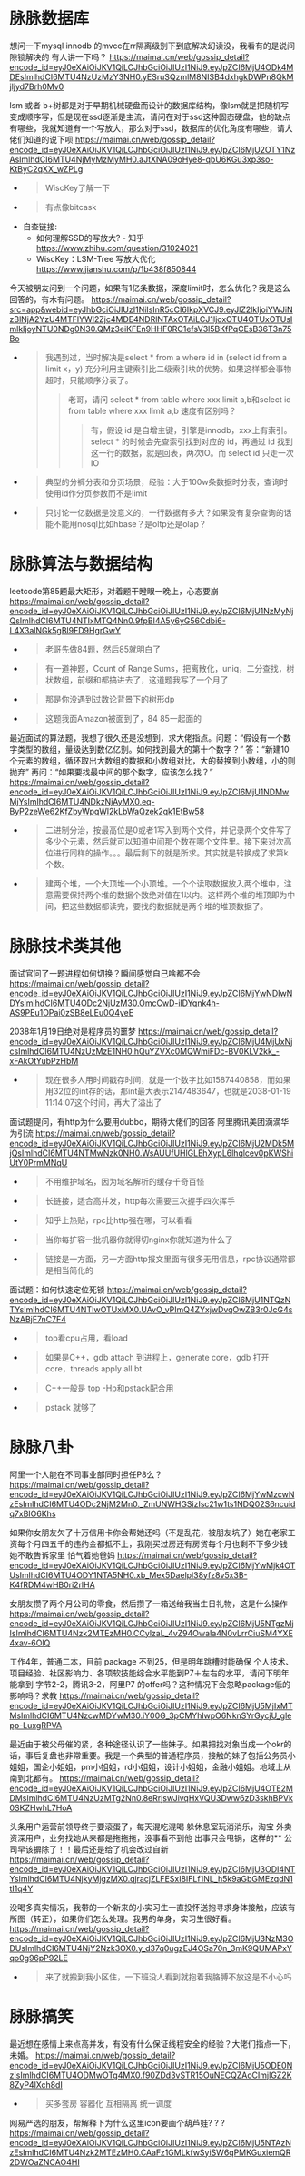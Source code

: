 
# 脉脉数据库

想问一下mysql innodb 的mvcc在rr隔离级别下到底解决幻读没，我看有的是说间隙锁解决的 有人讲一下吗？ https://maimai.cn/web/gossip_detail?encode_id=eyJ0eXAiOiJKV1QiLCJhbGciOiJIUzI1NiJ9.eyJpZCI6MjU4ODk4MDEsImlhdCI6MTU4NzUzMzY3NH0.yESruSQzmlM8NISB4dxhgkDWPn8QkMjljyd7Brh0Mv0

lsm 或者 b+树都是对于早期机械硬盘而设计的数据库结构，像lsm就是把随机写变成顺序写，但是现在ssd逐渐是主流，请问在对于ssd这种固态硬盘，他的缺点有哪些，我就知道有一个写放大，那么对于ssd，数据库的优化角度有哪些，请大佬们知道的说下呗 https://maimai.cn/web/gossip_detail?encode_id=eyJ0eXAiOiJKV1QiLCJhbGciOiJIUzI1NiJ9.eyJpZCI6MjU2OTY1NzAsImlhdCI6MTU4NjMyMzMyMH0.aJtXNA09oHye8-qbU6KGu3xp3so-KtByC2qXX_wZPLg
- > WiscKey了解一下
- > 有点像bitcask
- 自查链接:
  * 如何理解SSD的写放大? - 知乎 https://www.zhihu.com/question/31024021
  * WiscKey：LSM-Tree 写放大优化 https://www.jianshu.com/p/1b438f850844

今天被朋友问到一个问题，如果有1亿条数据，深度limit时，怎么优化？我是这么回答的，有木有问题。 https://maimai.cn/web/gossip_detail?src=app&webid=eyJhbGciOiJIUzI1NiIsInR5cCI6IkpXVCJ9.eyJlZ2lkIjoiYWJiNzBlNjA2YzU4MTFlYWI2Zjc4MDE4NDRlNTAxOTAiLCJ1IjoxOTU4OTUxOTUsImlkIjoyNTU0NDg0N30.QMz3eiKFEn9HHF0RC1efsV3l5BKfPqCEsB36T3n75Bo
- > 我遇到过，当时解决是select * from a where id in (select id from a limit x，y) 充分利用主键索引比二级索引块的优势。如果这样都会事物超时，只能顺序分表了。
  >> 老哥，请问 select * from table where xxx limit a,b和select id from table where xxx limit a,b 速度有区别吗？
  >>> 有，假设 id 是自增主键，引擎是innodb，xxx上有索引。select * 的时候会先查索引找到对应的 id，再通过 id 找到这一行的数据，就是回表，两次IO。而 select id 只走一次IO
- > 典型的分裤分表和分页场景，经验：大于100w条数据时分表，查询时使用id作分页参数而不是limit
- > 只讨论一亿数据是没意义的，一行数据有多大？如果没有复杂查询的话能不能用nosql比如hbase？是oltp还是olap？

# 脉脉算法与数据结构

leetcode第85题最大矩形，对着题干瞪眼一晚上，心态要崩 https://maimai.cn/web/gossip_detail?encode_id=eyJ0eXAiOiJKV1QiLCJhbGciOiJIUzI1NiJ9.eyJpZCI6MjU1NzMyNjQsImlhdCI6MTU4NTIxMTQ4Nn0.9fpBl4A5y6yG56Cdbi6-L4X3alNGk5gBl9FD9HgrGwY
- > 老哥先做84题，然后85就明白了
- > 有一道神题，Count of Range Sums，把离散化，uniq，二分查找，树状数组，前缀和都搞进去了，这道题我写了一个月了
- > 那是你没遇到过数论背景下的树形dp
- > 这题我面Amazon被面到了，84 85一起面的

最近面试的算法题，我想了很久还是没想到，求大佬指点。问题：“假设有一个数字类型的数组，量级达到数亿亿别。如何找到最大的第十个数字？” 答：“新建10个元素的数组，循环取出大数组的数据和小数组对比，大的替换到小数组，小的则抛弃” 再问：“如果要找最中间的那个数字，应该怎么找？” https://maimai.cn/web/gossip_detail?encode_id=eyJ0eXAiOiJKV1QiLCJhbGciOiJIUzI1NiJ9.eyJpZCI6MjU1NDMwMjYsImlhdCI6MTU4NDkzNjAyMX0.eq-ByP2zeWe62KfZbyWpqWl2kLbWaQzek2qk1EtBw58
- > 二进制分治，按最高位是0或者1写入到两个文件，并记录两个文件写了多少个元素，然后就可以知道中间那个数在哪个文件里。接下来对次高位进行同样的操作。。。最后剩下的就是所求。其实就是转换成了求第k个数。
- > 建两个堆，一个大顶堆一个小顶堆。一个个读取数据放入两个堆中，注意需要保持两个堆的数据个数绝对值在1以内。这样两个堆的堆顶即为中间，把这些数据都读完，要找的数据就是两个堆的堆顶数据了。

# 脉脉技术类其他

面试官问了一题进程如何切换？瞬间感觉自己啥都不会 https://maimai.cn/web/gossip_detail?encode_id=eyJ0eXAiOiJKV1QiLCJhbGciOiJIUzI1NiJ9.eyJpZCI6MjYwNDIwNDYsImlhdCI6MTU4ODc2NjUzM30.OmcCwD-ilDYqnk4h-AS9PEu1OPai0zSB8eLEu0Q4yeE

2038年1月19日绝对是程序员的噩梦 https://maimai.cn/web/gossip_detail?encode_id=eyJ0eXAiOiJKV1QiLCJhbGciOiJIUzI1NiJ9.eyJpZCI6MjU4MjUxNjcsImlhdCI6MTU4NzUzMzE1NH0.hQuYZVXc0MQWmiFDc-BV0KLV2kk_-xFAkOtYubPzHbM
- > 现在很多人用时间戳存时间，就是一个数字比如1587440858，而如果用32位的int存的话，那int最大表示2147483647，也就是2038-01-19 11:14:07这个时间，再大了溢出了

面试题提问，有http为什么要用dubbo，期待大佬们的回答 阿里腾讯美团滴滴华为引流 https://maimai.cn/web/gossip_detail?encode_id=eyJ0eXAiOiJKV1QiLCJhbGciOiJIUzI1NiJ9.eyJpZCI6MjU2MDk5MjQsImlhdCI6MTU4NTMwNzk0NH0.WsAUUfUHlGLEhXypL6lhqlcev0pKWShiUtY0PrmMNqU
- > 不用维护域名，因为域名解析的缓存千奇百怪
- > 长链接，适合高并发，http每次需要三次握手四次挥手
- > 知乎上热贴，rpc比http强在哪，可以看看
- > 当你每扩容一批机器你就得切nginx你就知道为什么了
- > 链接是一方面，另一方面http报文里面有很多无用信息，rpc协议通常都是相当简化的

面试题：如何快速定位死锁 https://maimai.cn/web/gossip_detail?encode_id=eyJ0eXAiOiJKV1QiLCJhbGciOiJIUzI1NiJ9.eyJpZCI6MjU1NTQzNTYsImlhdCI6MTU4NTIwOTUxMX0.UAvO_vPImQ4ZYxjwDvqOwZB3r0JcG4sNzABjF7nC7F4
- > top看cpu占用，看load
- > 如果是C++，gdb attach 到进程上，generate core，gdb 打开 core，threads apply all bt
- > C++一般是 top -Hp和pstack配合用
- > pstack 就够了

# 脉脉八卦

阿里一个人能在不同事业部同时担任P8么？ https://maimai.cn/web/gossip_detail?encode_id=eyJ0eXAiOiJKV1QiLCJhbGciOiJIUzI1NiJ9.eyJpZCI6MjYwMzcwNzEsImlhdCI6MTU4ODc2NjM2Mn0._ZmUNWHGSizIsc21w1ts1NDQ02S6ncuidq7xBIO6Khs

如果你女朋友欠了十万信用卡你会帮她还吗（不是乱花，被朋友坑了）她在老家工资每个月四五千的违约金都抵不上，我刚买过房还有房贷每个月也剩不下多少钱 她不敢告诉家里 怕气着她爸妈 https://maimai.cn/web/gossip_detail?encode_id=eyJ0eXAiOiJKV1QiLCJhbGciOiJIUzI1NiJ9.eyJpZCI6MjYwMjk4OTUsImlhdCI6MTU4ODY1NTA5NH0.xb_Mex5Daelpl38yfz8v5x3B-K4fRDM4wHB0ri2rlHA

女朋友攒了两个月公司的零食，然后攒了一箱送给我当生日礼物，这是什么操作 https://maimai.cn/web/gossip_detail?encode_id=eyJ0eXAiOiJKV1QiLCJhbGciOiJIUzI1NiJ9.eyJpZCI6MjU5NTgzMjIsImlhdCI6MTU4Nzk2MTEzMH0.CCylzaL_4vZ94OwaIa4N0vLrrCiuSM4YXE4xav-6OlQ

工作4年，普通二本，目前 package 不到25，但是明年跳槽时能确保 个人技术、项目经验、社区影响力、各项软技能综合水平能到P7＋左右的水平，请问下明年能拿到 字节2-2，腾讯3-2，阿里P7 的offer吗？这种情况下会忽略package低的影响吗？求教 https://maimai.cn/web/gossip_detail?encode_id=eyJ0eXAiOiJKV1QiLCJhbGciOiJIUzI1NiJ9.eyJpZCI6MjU5MjIxMTMsImlhdCI6MTU4NzcwMDYwM30.iY00G_3pCMYhlwpO6NknSYrGycjU_glepp-LuxgRPVA

最近由于被父母催的紧，各种途径认识了一些妹子。如果把找对象当成一个okr的话，事后复盘也非常重要。我是一个典型的普通程序员，接触的妹子包括公务员小姐姐，国企小姐姐，pm小姐姐，rd小姐姐，设计小姐姐，金融小姐姐。地域上从南到北都有。 https://maimai.cn/web/gossip_detail?encode_id=eyJ0eXAiOiJKV1QiLCJhbGciOiJIUzI1NiJ9.eyJpZCI6MjU4OTE2MDMsImlhdCI6MTU4NzUzMTg2Nn0.8eRrjswJivqHxVQU3Dww6zD3skhBPVk0SKZHwhL7HoA

头条用户运营前领导终于要滚蛋了，每天混吃混喝 躲休息室玩消消乐，淘宝 外卖资深用户，业务找她从来都是拖拖拖，没事看不到他 出事只会甩锅，这样的** 公司早该摒除了！！最后还是给了机会改过自新 https://maimai.cn/web/gossip_detail?encode_id=eyJ0eXAiOiJKV1QiLCJhbGciOiJIUzI1NiJ9.eyJpZCI6MjU3ODI4NTYsImlhdCI6MTU4NjkyMjgzMX0.qjracjZLFESxI8IFLf1NL_h5k9aGbGMEzqdN1tI1q4Y

没喝多真实情况，我带的一个新来的小实习生一直投怀送抱寻求身体接触，应该有所图（转正），如果你们怎么处理。我男的单身，实习生很好看。 https://maimai.cn/web/gossip_detail?encode_id=eyJ0eXAiOiJKV1QiLCJhbGciOiJIUzI1NiJ9.eyJpZCI6MjU3NzM3ODUsImlhdCI6MTU4NjY2Nzk3OX0.y_d37q0ugzEJ4OSa70n_3mK9QUMAPxYqo0g96pP92LE
- > 来了就搬到我小区住，一下班没人看到就抱着我胳膊不放这是不小心吗

# 脉脉搞笑

最近想在感情上来点高并发，有没有什么保证线程安全的经验？大佬们指点一下，未婚。 https://maimai.cn/web/gossip_detail?encode_id=eyJ0eXAiOiJKV1QiLCJhbGciOiJIUzI1NiJ9.eyJpZCI6MjU5ODE0NzIsImlhdCI6MTU4ODMwOTg4MX0.f90ZDd3vSTR15OuNECQZAoCImjlGZ2K8ZyP4lXch8dI
- > 买多套房 容器化 互相隔离 统一调度

网易严选的朋友，帮解释下为什么这里icon要画个葫芦娃? ? ? https://maimai.cn/web/gossip_detail?encode_id=eyJ0eXAiOiJKV1QiLCJhbGciOiJIUzI1NiJ9.eyJpZCI6MjU5NTAzNzEsImlhdCI6MTU4Nzk2MTEzMH0.CAaFz1GMLkfwSyiSW6qPMKGuxiemQR2DWOaZNCAO4HI

